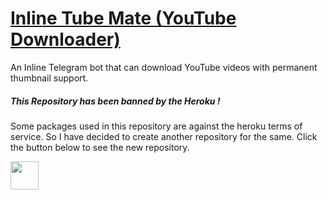 <h1 align="left">
    <a href="https://github.com/Helpsomeone">Inline Tube Mate (YouTube Downloader)
</a>
</h1>

An Inline Telegram bot that can download YouTube videos with permanent thumbnail support.

<h5>This Repository has been banned by the Heroku !</h6>
Some packages used in this repository are against the heroku terms of service. So I have decided 
to create another repository for the same. Click the button below to see the new repository.<br>
<p align="left">
  <a href="https://github.com/Helpsomeone/tube">
     <img src ="https://img.shields.io/badge/Click-Here-orange" height="45"/>
  </a>
</p>

